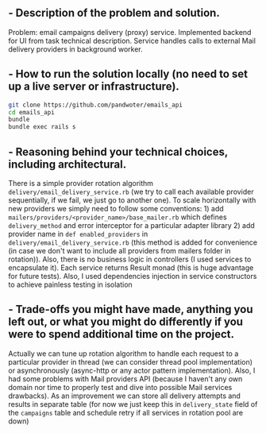 ## - Description of the problem and solution.
Problem: email campaigns delivery (proxy) service. Implemented backend for UI from task technical description. Service handles calls to external Mail delivery providers in background worker.

## - How to run the solution locally (no need to set up a live server or infrastructure).
```bash
git clone https://github.com/pandwoter/emails_api
cd emails_api
bundle 
bundle exec rails s
```

## - Reasoning behind your technical choices, including architectural.
There is a simple provider rotation algorithm ```delivery/email_delivery_service.rb``` (we try to call each available provider sequentially, if we fail, we just go to another one). To scale horizontally with new providers we simply need to follow some conventions: 1) add ```mailers/providers/<provider_name>/base_mailer.rb``` which defines ```delivery_method``` and error interceptor for a particular adapter library 2) add provider name in ```def enabled_providers``` in ```delivery/email_delivery_service.rb``` (this method is added for convenience (in case we don't want to include all providers from mailers folder in rotation)). Also, there is no business logic in controllers (I used services to encapsulate it). Each service returns Result monad (this is huge advantage for future tests). Also, I used dependencies injection in service constructors to achieve painless testing in isolation

## - Trade-offs you might have made, anything you left out, or what you might do differently if you were to spend additional time on the project.
Actually we can tune up rotation algorithm to handle each request to a particular provider in thread (we can consider thread pool implementation) or asynchronously (async-http or any actor pattern implementation). Also, I had some problems with Mail providers API (because I haven't any own domain nor time to properly test and dive into possible Mail services drawbacks). As an improvement we can store all delivery attempts and results in separate table (for now we just keep this in ```delivery_state``` field of the ```campaigns``` table and schedule retry if all services in rotation pool are down)
